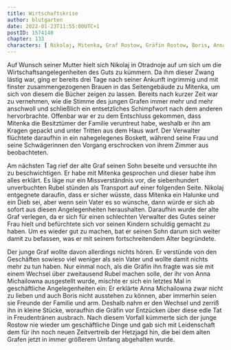 ```yaml
---
title: Wirtschaftskrise
author: blutgarten
date: 2022-01-23T11:55:00UTC+1
postID: 1574140
chapter: 133
characters: [ Nikolaj, Mitenka, Graf Rostow, Gräfin Rostow, Boris, Anna Michailowna ]
---
```

Auf Wunsch seiner Mutter hielt sich Nikolaj in Otradnoje auf um sich um die Wirtschaftsangelegenheiten des Guts zu kümmern. Da ihm dieser Zwang lästig war, ging er bereits drei Tage nach seiner Ankunft ingrimmig und mit finster zusammengezogenen Brauen in das Seitengebäude zu Mitenka, um sich von diesem die Bücher zeigen zu lassen. Bereits nach kurzer Zeit war zu vernehmen, wie die Stimme des jungen Grafen immer mehr und mehr anschwoll und schließlich ein entsetzliches Schimpfwort nach dem anderen hervorbrachte. Offenbar war er zu dem Entschluss gekommen, dass Mitenka die Besitztümer der Familie veruntreut habe, weshalb er ihn am Kragen gepackt und unter Tritten aus dem Haus warf. Der Verwalter flüchtete daraufhin in ein nahegelegenes Boskett, während seine Frau und seine Schwägerinnen den Vorgang erschrocken von ihrem Zimmer aus beobachteten.

Am nächsten Tag rief der alte Graf seinen Sohn beseite und versuchte ihn zu beschwichtigen. Er habe mit Mitenka gesprochen und dieser habe ihm alles erklärt. Es läge nur ein Missverständnis vor, die siebenhundert unverbuchten Rubel stünden als Transport auf einer folgenden Seite. Nikolaj entgegnete daraufin, dass er sicher wüsste, dass Mitenka ein Halunke und ein Dieb sei, aber wenn sein Vater es so wünsche, dann würde er sich ab sofort aus diesen Angelegenheiten heraushalten. Daraufhin wurde der alte Graf verlegen, da er sich für einen schlechten Verwalter des Gutes seiner Frau hielt und befürchtete sich vor seinen Kindern schuldig gemacht zu haben. Um es wieder gut zu machen, bat er seinen Sohn darum sich weiter damit zu befassen, was er mit seinem fortschreitendem Alter begründete.

Der junge Graf wollte davon allerdings nichts hören. Er verstünde von den Geschäften sowieso viel weniger als sein Vater und wollte damit nichts mehr zu tun haben. Nur einmal noch, als die Gräfin ihn fragte was sie mit einem Wechsel über zweitausend Rubel machen solle, der ihr von Anna Michailowna ausgestellt wurde, mischte er sich ein letztes Mal in geschäftliche Angelegenheiten ein: Er erklärte Anna Michailowna zwar nicht zu lieben und auch Boris nicht ausstehen zu können, aber immerhin seien sie Freunde der Familie und arm. Deshalb nahm er den Wechsel und zerriß ihn in kleine Stücke, woraufhin die Gräfin vor Entzücken über diese edle Tat in Freudentränen ausbrach. Nach diesem Vorfall kümmerte sich der junge Rostow nie wieder um geschäftliche Dinge und gab sich mit Leidenschaft dem für ihn noch neuen Zeitvertreib der Hetzjagd hin, die bei dem alten Grafen jetzt in immer größerem Umfang abgehalten wurde. 